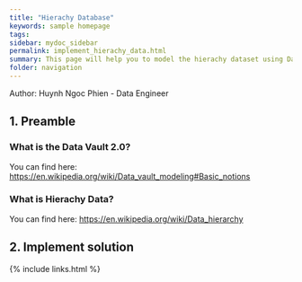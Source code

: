 ```yaml
---
title: "Hierachy Database"
keywords: sample homepage
tags: 
sidebar: mydoc_sidebar
permalink: implement_hierachy_data.html
summary: This page will help you to model the hierachy dataset using Data Vault 2.0
folder: navigation
---
```


Author: Huynh Ngoc Phien - Data Engineer

## 1. Preamble

### What is the Data Vault 2.0?
You can find here: https://en.wikipedia.org/wiki/Data_vault_modeling#Basic_notions

### What is Hierachy Data?
You can find here: https://en.wikipedia.org/wiki/Data_hierarchy

## 2. Implement solution




<!-- {% include image.html file="diagram.jpg" caption="Data Platform Architecture" %} -->

{% include links.html %}